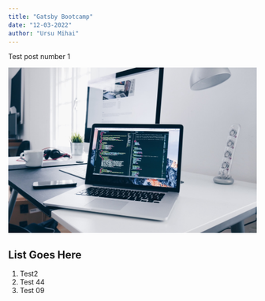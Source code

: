 ```yaml
---
title: "Gatsby Bootcamp"
date: "12-03-2022"
author: "Ursu Mihai"
---
```


Test post number 1

![Coding](./coding1.jpg)

## List Goes Here

1. Test2
2. Test 44
3. Test 09
